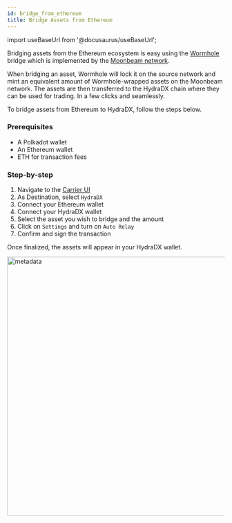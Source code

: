 ```yaml
---
id: bridge_from_ethereum
title: Bridge Assets from Ethereum
---
```


import useBaseUrl from '@docusaurus/useBaseUrl';

Bridging assets from the Ethereum ecosystem is easy using the [Wormhole](https://wormhole.com/) bridge which is implemented by the [Moonbeam network](https://moonbeam.network/).

When bridging an asset, Wormhole will lock it on the source network and mint an equivalent amount of Wormhole-wrapped assets on the Moonbeam network. The assets are then transferred to the HydraDX chain where they can be used for trading. In a few clicks and seamlessly.

To bridge assets from Ethereum to HydraDX, follow the steps below.

### Prerequisites

- A Polkadot wallet
- An Ethereum wallet
- ETH for transaction fees

### Step-by-step
1. Navigate to the [Carrier UI](https://www.carrier.so/)
2. As Destination, select `HydraDX`
3. Connect your Ethereum wallet
4. Connect your HydraDX wallet
5. Select the asset you wish to bridge and the amount
6. Click on `Settings` and turn on `Auto Relay`
7. Confirm and sign the transaction

Once finalized, the assets will appear in your HydraDX wallet.

<div style={{textAlign: 'center'}}>
  <img alt="metadata" src={useBaseUrl('/howto_bridge/mb3.jpg')} width="600px" />
</div>
